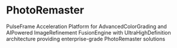 # PhotoRemaster
PulseFrame Acceleration Platform for AdvancedColorGrading and AIPowered ImageRefinement FusionEngine with UltraHighDefinition architecture providing enterprise-grade PhotoRemaster solutions
